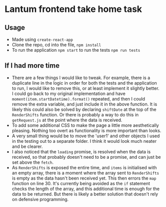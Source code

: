 # Lantum frontend take home task

## Usage

- Made using `create-react-app`
- Clone the repo, cd into the file, `npm install`
- To run the application `npm start` to run the tests `npm run tests`

## If I had more time

- There are a few things I would like to tweak. For example, there is a duplicate line in the logic in order for both the tests and the application to run, I would like to remove this, or at least implement it slightly better. I could go back to my original implementation and have `moment(item.startDatetime).format()` repeated, and then I could remove the extra variable, and just include it in the above function. It is likely this could also be solved by declaring `shiftDate` at the top of the `RenderShifts` function. Or there is probably a way to do this in `getRequest.js` at the point where the data is received.
- To add some additional CSS to make the page a little more aesthetically pleasing. Nothing too overt as functionality is more important than looks.
- A very small thing would be to move the 'user1' and other objects I used in the testing out to a separate folder. I think it would look much neater and be clearer.
- I also noticed that the `loading` promise, is resolved when the data is received, so that probably doesn't need to be a promise, and can just be set above the `fetch`.
- As `RenderShifts` is exposed the entire time, and `items` is initialised with an empty array, there is a moment where the array sent to `RenderShifts` is empty as the data hasn't been received yet. This then errors the `map` function on line 30. It's currently being avoided as the `if` statement checks the length of the array, and this additional time is enough for the data to be returned. But there is likely a better solution that doesn't rely on defensive programming.
